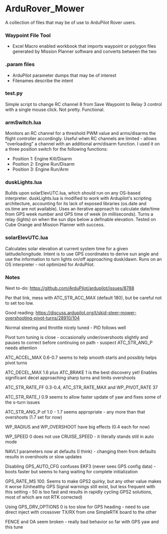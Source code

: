 # ArduRover_Mower

A collection of files that may be of use to ArduPilot Rover users.


### Waypoint File Tool

* Excel Macro enabled workbook that imports waypoint or polygon files generated by Mission Planner software and converts between the two


### .param files

* ArduPilot parameter dumps that may be of interest
* Filenames describe the intent


### test.py

Simple script to change RC channel 8 from Save Waypoint to Relay 3 control with a single mouse click.  Not pretty.  Functional.

### armSwitch.lua

Monitors an RC channel for a threshold PWM value and arms/disarms the flight controller accordingly.  Useful when RC channels are limited - allows "overloading" a channel with an additional arm/disarm function.  I used it on a three position switch for the following functions:
* Position 1: Engine Kill/Disarm
* Position 2: Engine Run/Disarm
* Position 3: Engine Run/Arm

### duskLights.lua

Builds upon solarElevUTC.lua, which should run on any OS-based interpreter.  duskLights.lua is modified to work with Ardupilot's scripting architecture, accounting for its lack of exposed libraries (os.date and os.time are not available).  Uses an iterative approach to calculate date/time from GPS week number and GPS time of week (in milliseconds).  Turns a relay (lights) on when the sun dips below a definable elevation.  Tested on Cube Orange and Mission Planner with success.

### solarElevUTC.lua

Calculates solar elevation at current system time for a given latitude/longitude.  Intent is to use GPS coordinates to derive sun angle and use the information to turn lights on/off approaching dusk/dawn.  Runs on an OS interpreter - not optimized for ArduPilot.

### Notes

Next to-do:
https://github.com/ArduPilot/ardupilot/issues/8788

Per that link, mess with ATC_STR_ACC_MAX (default 180), but be careful not to set too low.

Good reading:
https://discuss.ardupilot.org/t/skid-steer-mower-overshooting-pivot-turns/28910/104

Normal steering and throttle nicely tuned - PID follows well

Pivot turn tuning is close - occasionally under/overshoots slightly and pauses to correct before continuing on path - suspect ATC_STR_ANG_P needs attention

ATC_ACCEL_MAX 0.6-0.7 seems to help smooth starts and possibly helps pivot turns

ATC_DECEL_MAX 1.6 plus ATC_BRAKE 1 is the best discovery yet! Enables significant decel approaching sharp turns and limits overshoots

ATC_STR_RATE_FF 0.3-0.4, ATC_STR_RATE_MAX and WP_PIVOT_RATE 37

ATC_STR_RATE_I 0.9 seems to allow faster update of yaw and fixes some of the s-turn issues

ATC_STR_ANG_P of 1.0 - 1.7 seems appropriate - any more than that overshoots (1.7 set for now)

WP_RADIUS and WP_OVERSHOOT have big effects (0.4 each for now)

WP_SPEED 0 does not use CRUISE_SPEED - it literally stands still in auto mode

NAVL1 parameters now at defaults (I think) - changing them from defaults results in overshoots or slow updates

Disabling GPS_AUTO_CFG confuses EKF3 (never sees GPS config data) - boots faster but seems to hang waiting for complete initialization

GPS_RATE_MS 100.  Seems to make GPS2 quirky, but any other value makes it worse
(Unhealthy GPS Signal warnings still exist, but less frequent with this setting - 50 is too fast and results in rapidly cycling GPS2 solutions, most of which are not RTK corrected)

Using GPS_DRV_OPTIONS 0 is too slow for GPS heading - need to use direct inject with crossover TX/RX from one SimpleRTK board to the other

FENCE and OA seem broken - really bad behavior so far with GPS yaw and this tune
